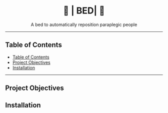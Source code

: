 <h1 align="center">🛌 | BED| 🛌</h1>

<p align="center">
  A bed to automatically reposition paraplegic people
</p>

---

## Table of Contents

- [Table of Contents](#table-of-contents)
- [Project Objectives](#project-objectives)
- [Installation](#installation)

---

## Project Objectives

## Installation

